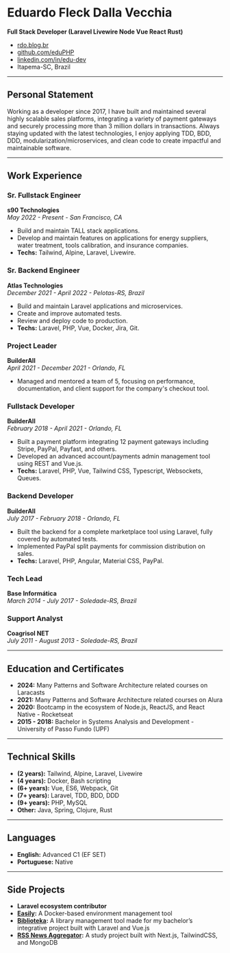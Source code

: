 # Eduardo Fleck Dalla Vecchia
**Full Stack Developer (Laravel Livewire Node Vue React Rust)**

- [rdo.blog.br](http://rdo.blog.br)
- [github.com/eduPHP](http://github.com/eduPHP)
- [linkedin.com/in/edu-dev](http://linkedin.com/in/edu-dev)
- Itapema-SC, Brazil

---

## Personal Statement
Working as a developer since 2017, I have built and maintained several highly scalable sales platforms, integrating a variety of payment gateways and securely processing more than 3 million dollars in transactions. Always staying updated with the latest technologies, I enjoy applying TDD, BDD, DDD, modularization/microservices, and clean code to create impactful and maintainable software.

---

## Work Experience

### Sr. Fullstack Engineer
**s90 Technologies**  
*May 2022 - Present - San Francisco, CA*  
- Build and maintain TALL stack applications.
- Develop and maintain features on applications for energy suppliers, water treatment, tools calibration, and insurance companies.
- **Techs:** Tailwind, Alpine, Laravel, Livewire.

### Sr. Backend Engineer
**Atlas Technologies**  
*December 2021 - April 2022 - Pelotas-RS, Brazil*  
- Build and maintain Laravel applications and microservices.
- Create and improve automated tests.
- Review and deploy code to production.
- **Techs:** Laravel, PHP, Vue, Docker, Jira, Git.

### Project Leader
**BuilderAll**  
*April 2021 - December 2021 - Orlando, FL*  
- Managed and mentored a team of 5, focusing on performance, documentation, and client support for the company's checkout tool.

### Fullstack Developer
**BuilderAll**  
*February 2018 - April 2021 - Orlando, FL*  
- Built a payment platform integrating 12 payment gateways including Stripe, PayPal, Payfast, and others.
- Developed an advanced account/payments admin management tool using REST and Vue.js.
- **Techs:** Laravel, PHP, Vue, Tailwind CSS, Typescript, Websockets, Queues.

### Backend Developer
**BuilderAll**  
*July 2017 - February 2018 - Orlando, FL*  
- Built the backend for a complete marketplace tool using Laravel, fully covered by automated tests.
- Implemented PayPal split payments for commission distribution on sales.
- **Techs:** Laravel, PHP, Angular, Material CSS, PayPal.

### Tech Lead
**Base Informática**  
*March 2014 - July 2017 - Soledade-RS, Brazil*

### Support Analyst
**Coagrisol NET**  
*July 2011 - August 2013 - Soledade-RS, Brazil*

---

## Education and Certificates

- **2024:** Many Patterns and Software Architecture related courses on Laracasts
- **2021:** Many Patterns and Software Architecture related courses on Alura
- **2020:** Bootcamp in the ecosystem of Node.js, ReactJS, and React Native - Rocketseat
- **2015 - 2018:** Bachelor in Systems Analysis and Development - University of Passo Fundo (UPF)

---

## Technical Skills

- **(2 years):** Tailwind, Alpine, Laravel, Livewire
- **(4 years):** Docker, Bash scripting
- **(6+ years):** Vue, ES6, Webpack, Git
- **(7+ years):** Laravel, TDD, BDD, DDD
- **(9+ years):** PHP, MySQL
- **Other:** Java, Spring, Clojure, Rust

---

## Languages

- **English:** Advanced C1 (EF SET)
- **Portuguese:** Native

---

## Side Projects

- **Laravel ecosystem contributor**
- **[Easily](https://github.com/eduPHP/easily):** A Docker-based environment management tool
- **[Biblioteka](https://github.com/eduPHP/biblioteka):** A library management tool made for my bachelor’s integrative project built with Laravel and Vue.js
- **[RSS News Aggregator](https://github.com/eduPHP/fav):** A study project built with Next.js, TailwindCSS, and MongoDB
